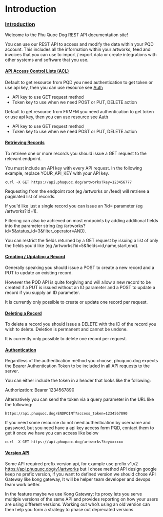# Introduction

### [Introduction](https://docs.frm.fm/#/?id=introduction) <a href="#introduction" id="introduction"></a>

Welcome to the Phu Quoc Dog REST API documentation site!

You can use our REST API to access and modify the data within your PQD account. This includes all the information within your artworks, feed and invoices that you can use to import / export data or create integrations with other systems and software that you use.

#### [API Access Control Lists (ACL)](https://docs.frm.fm/#/?id=api-access-control-lists-acl) <a href="#api-access-control-lists-acl" id="api-access-control-lists-acl"></a>

#### &#x20;<a href="#api-access-control-lists-acl" id="api-access-control-lists-acl"></a>

Default to get resource from PQD you need authentication to get token or use api key, then you can use resource see [Auth](https://docs.frm.fm/#/./Auth)

* API key to use GET request method
* Token key to use when we need POST or PUT, DELETE action

Default to get resource from FRMFM you need authentication to get token or use api key, then you can use resource see [Auth](https://docs.frm.fm/#/./Auth)

* API key to use GET request method
* Token key to use when we need POST or PUT, DELETE action

#### [Retrieving Records](https://docs.frm.fm/#/?id=retrieving-records) <a href="#retrieving-records" id="retrieving-records"></a>

To retrieve one or more records you should issue a GET request to the relevant endpoint.

You must include an API key with every API request. In the following example, replace YOUR\_API\_KEY with your API key.

```
curl -X GET https://api.phuquoc.dog/artworks?key=123456777
```

Requesting from the endpoint root (eg /artworks or /feed) will retrieve a paginated list of records.

If you'd like just a single record you can issue an ?id= parameter (eg /artworks?id=1).

Filtering can also be achieved on most endpoints by adding additional fields into the parameter string (eg /artworks?id=5\&status\_id=3\&filter\_operator=AND).

You can restrict the fields returned by a GET request by issuing a list of only the fields you'd like (eg /artworks?id=5\&fields=id,name,start,end).

#### [Creating / Updating a Record](https://docs.frm.fm/#/?id=creating-updating-a-record) <a href="#creating-updating-a-record" id="creating-updating-a-record"></a>

Generally speaking you should issue a POST to create a new record and a PUT to update an existing record.

However the PQD API is quite forgiving and will allow a new record to be created if a PUT is issued without an ID parameter and a POST to update a record if you supply an ID parameter.

It is currently only possible to create or update one record per request.

#### [Deleting a Record](https://docs.frm.fm/#/?id=deleting-a-record) <a href="#deleting-a-record" id="deleting-a-record"></a>

To delete a record you should issue a DELETE with the ID of the record you wish to delete. Deletion is permanent and cannot be undone.

It is currently only possible to delete one record per request.

#### [Authentication](https://docs.frm.fm/#/?id=authentication) <a href="#authentication" id="authentication"></a>

Regardless of the authentication method you choose, phuquoc.dog expects the Bearer Authentication Token to be included in all API requests to the server.

You can either include the token in a header that looks like the following:

Authorization: Bearer 1234567890

Alternatively you can send the token via a query parameter in the URL like the following:

```
https://api.phuquoc.dog/ENDPOINT?access_token=1234567890
```

If you need some resource do not need authentication by username and password, but you need have a api key access form PQD, contact them to get it once we have you can access like below

```
curl -X GET https://api.phuquoc.dog/artworks?key=xxxxx
```

#### [Version API](https://docs.frm.fm/#/?id=version-api) <a href="#version-api" id="version-api"></a>

Some API required prefix version api, for example use prefix v1,v2 https://api.phuquoc.dog/v1/artworks but I chose method API design google keep no prefix version, if you want to defined version we should chose API Gateway like kong gateway, It will be helper team developer and devops team work better.

In the feature maybe we use Kong Gateway: Its proxy lets you serve multiple versions of the same API and provides reporting on how your users are using different versions. Working out who’s using an old version can then help you form a strategy to phase out deprecated versions.

